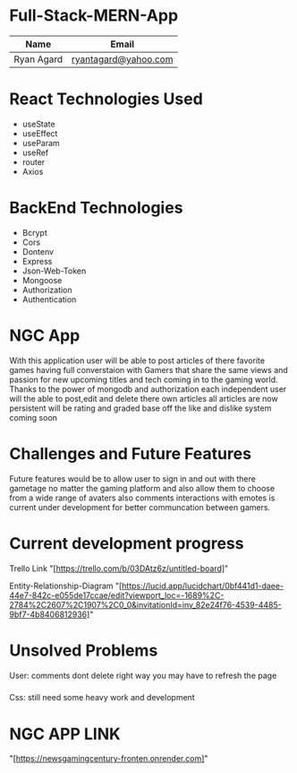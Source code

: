 # Full-Stack-MERN-App
|Name       | Email                |
|-----------|----------------------|
|Ryan Agard | ryantagard@yahoo.com |

# React Technologies Used
* useState 
* useEffect
* useParam
* useRef
* router
* Axios
# BackEnd Technologies
* Bcrypt
* Cors
* Dontenv
* Express
* Json-Web-Token
* Mongoose
* Authorization
* Authentication
# NGC App
With this application user will be able to post articles of there favorite games having full 
converstaion with Gamers that share the same views and passion for new upcoming titles and tech coming
in to the gaming world. Thanks to the power of mongodb and authorization each independent user will the able to post,edit and delete there own articles all articles are now persistent will be rating and graded base off the like and dislike system coming soon   
# Challenges and Future Features
Future features would be to allow user to sign in and out with there gametage no matter the gaming platform and also allow them to choose from a wide range of avaters also comments interactions with emotes is current under development for better communcation between gamers.
# Current development progress
 Trello Link
"[https://trello.com/b/03DAtz6z/untitled-board]"

 Entity-Relationship-Diagram
 "[https://lucid.app/lucidchart/0bf441d1-daee-44e7-842c-e055de17ccae/edit?viewport_loc=-1689%2C-2784%2C2607%2C1907%2C0_0&invitationId=inv_82e24f76-4539-4485-9bf7-4b8406812936]"
# Unsolved Problems

  User: comments dont delete right way you may have to refresh the page
  ###
  Css: still need some heavy work and development 
# NGC APP LINK
"[https://newsgamingcentury-fronten.onrender.com]" 
